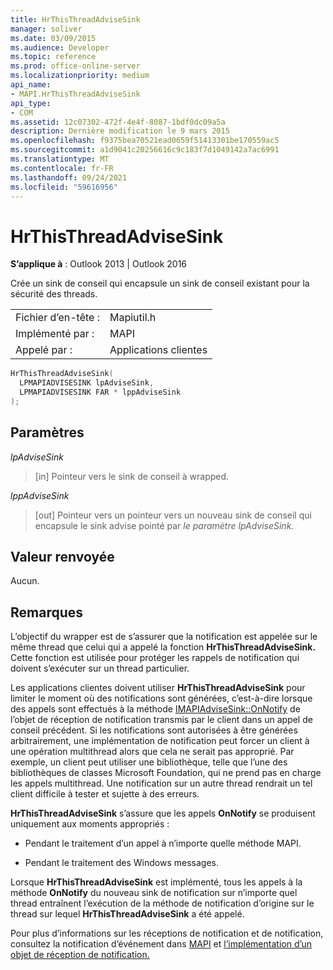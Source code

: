 ```yaml
---
title: HrThisThreadAdviseSink
manager: soliver
ms.date: 03/09/2015
ms.audience: Developer
ms.topic: reference
ms.prod: office-online-server
ms.localizationpriority: medium
api_name:
- MAPI.HrThisThreadAdviseSink
api_type:
- COM
ms.assetid: 12c07302-472f-4e4f-8087-1bdf0dc09a5a
description: Dernière modification le 9 mars 2015
ms.openlocfilehash: f9375bea70521ead0659f51413301be170559ac5
ms.sourcegitcommit: a1d9041c20256616c9c183f7d1049142a7ac6991
ms.translationtype: MT
ms.contentlocale: fr-FR
ms.lasthandoff: 09/24/2021
ms.locfileid: "59616956"
---
```

# <a name="hrthisthreadadvisesink"></a>HrThisThreadAdviseSink

  
  
**S’applique à** : Outlook 2013 | Outlook 2016 
  
Crée un sink de conseil qui encapsule un sink de conseil existant pour la sécurité des threads. 
  
|||
|:-----|:-----|
|Fichier d’en-tête :  <br/> |Mapiutil.h  <br/> |
|Implémenté par :  <br/> |MAPI  <br/> |
|Appelé par :  <br/> |Applications clientes  <br/> |
   
```cpp
HrThisThreadAdviseSink(
  LPMAPIADVISESINK lpAdviseSink,
  LPMAPIADVISESINK FAR * lppAdviseSink
);
```

## <a name="parameters"></a>Paramètres

 _lpAdviseSink_
  
> [in] Pointeur vers le sink de conseil à wrapped. 
    
 _lppAdviseSink_
  
> [out] Pointeur vers un pointeur vers un nouveau sink de conseil qui encapsule le sink advise pointé par _le paramètre lpAdviseSink._ 
    
## <a name="return-value"></a>Valeur renvoyée

Aucun.
  
## <a name="remarks"></a>Remarques

L’objectif du wrapper est de s’assurer que la notification est appelée sur le même thread que celui qui a appelé la fonction **HrThisThreadAdviseSink.** Cette fonction est utilisée pour protéger les rappels de notification qui doivent s’exécuter sur un thread particulier. 
  
Les applications clientes doivent utiliser **HrThisThreadAdviseSink** pour limiter le moment où des notifications sont générées, c’est-à-dire lorsque des appels sont  effectués à la méthode [IMAPIAdviseSink::OnNotify](imapiadvisesink-onnotify.md) de l’objet de réception de notification transmis par le client dans un appel de conseil précédent. Si les notifications sont autorisées à être générées arbitrairement, une implémentation de notification peut forcer un client à une opération multithread alors que cela ne serait pas approprié. Par exemple, un client peut utiliser une bibliothèque, telle que l’une des bibliothèques de classes Microsoft Foundation, qui ne prend pas en charge les appels multithread. Une notification sur un autre thread rendrait un tel client difficile à tester et sujette à des erreurs. 
  
 **HrThisThreadAdviseSink** s’assure que les appels **OnNotify** se produisent uniquement aux moments appropriés : 
  
- Pendant le traitement d’un appel à n’importe quelle méthode MAPI. 
    
- Pendant le traitement des Windows messages. 
    
Lorsque **HrThisThreadAdviseSink** est implémenté, tous les appels à la méthode **OnNotify** du nouveau sink de notification sur n’importe quel thread entraînent l’exécution de la méthode de notification d’origine sur le thread sur lequel **HrThisThreadAdviseSink** a été appelé. 
  
Pour plus d’informations sur les réceptions de notification et de notification, consultez la notification d’événement dans [MAPI](event-notification-in-mapi.md) et [l’implémentation d’un objet de réception de notification.](implementing-an-advise-sink-object.md) 
  

